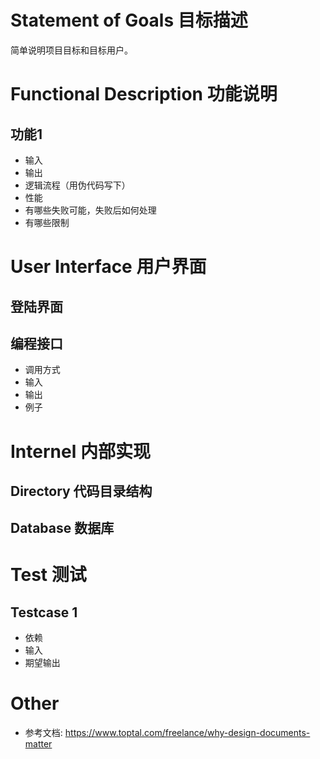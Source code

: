 # Statement of Goals 目标描述

简单说明项目目标和目标用户。

# Functional Description 功能说明

## 功能1

- 输入
- 输出
- 逻辑流程（用伪代码写下）
- 性能
- 有哪些失败可能，失败后如何处理
- 有哪些限制


# User Interface 用户界面

## 登陆界面


## 编程接口

- 调用方式
- 输入
- 输出
- 例子


# Internel 内部实现

## Directory 代码目录结构

## Database 数据库


# Test 测试

## Testcase 1

- 依赖
- 输入
- 期望输出


# Other

- 参考文档: <https://www.toptal.com/freelance/why-design-documents-matter>

